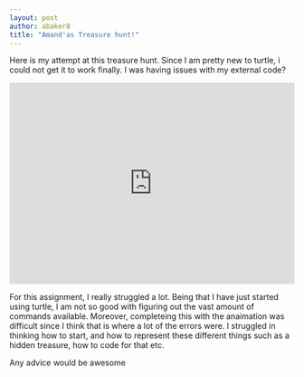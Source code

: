 ```yaml
---
layout: post
author: abaker8
title: "Amand'as Treasure hunt!"
---
```


Here is my attempt at this treasure hunt. Since I am pretty new to turtle, i could not get it to work finally. I was having issues with my external code?

<iframe src="
https://trinket.io/embed/python/cfa7c2db9b"
width="100%" height="356px" frameborder="0" marginwidth="0" marginheight="0" allowfullscreen></iframe> 



For this assignment, I really struggled a lot. Being that I have just started using turtle, I am not so good with figuring out the vast amount of commands available. Moreover, completeing this with the  anaimation was difficult since I think that is where a lot of the errors were. I struggled in thinking how to start, and how to represent these different things such as a hidden treasure, how to code for that etc. 


Any advice would be awesome 
